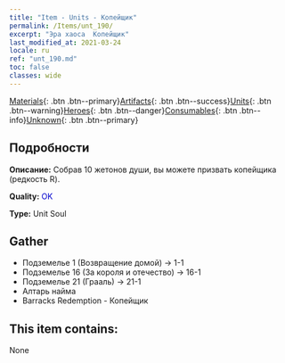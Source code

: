 ```yaml
---
title: "Item - Units - Копейщик"
permalink: /Items/unt_190/
excerpt: "Эра хаоса  Копейщик"
last_modified_at: 2021-03-24
locale: ru
ref: "unt_190.md"
toc: false
classes: wide
---
```

 [Materials](/ru/Items/){: .btn .btn--primary}[Artifacts](/ru/Items/Artifacts/){: .btn .btn--success}[Units](/ru/Items/Units/){: .btn .btn--warning}[Heroes](/ru/Items/Heroes/){: .btn .btn--danger}[Consumables](/ru/Items/Consumables/){: .btn .btn--info}[Unknown](/ru/Items/Unknown/){: .btn .btn--primary}

## Подробности
 **Описание:** Собрав 10 жетонов души, вы можете призвать копейщика (редкость R).

 **Quality:** <span style="color: #0000CD">OK</span>

 **Type:** Unit Soul

## Gather

*    Подземелье 1 (Возвращение домой) -> 1-1 
*    Подземелье 16 (За короля и отечество) -> 16-1 
*    Подземелье 21 (Грааль) -> 21-1 
*    Алтарь найма 
*    Barracks Redemption - Копейщик 

## This item contains:

  None

